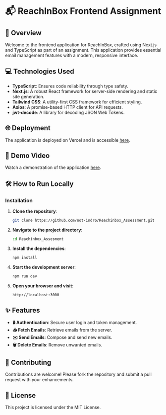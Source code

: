 # 📬 ReachInBox Frontend Assignment

## 📝 Overview
Welcome to the frontend application for ReachInBox, crafted using Next.js and TypeScript as part of an assignment. This application provides essential email management features with a modern, responsive interface.

## 💻 Technologies Used
- **TypeScript**: Ensures code reliability through type safety.
- **Next.js**: A robust React framework for server-side rendering and static site generation.
- **Tailwind CSS**: A utility-first CSS framework for efficient styling.
- **Axios**: A promise-based HTTP client for API requests.
- **jwt-decode**: A library for decoding JSON Web Tokens.

## 🌐 Deployment
The application is deployed on Vercel and is accessible [here](https://reachinbox-assessment-sigma.vercel.app/).

## 🎥 Demo Video
Watch a demonstration of the application [here](https://www.loom.com/share/f3d1c2725b8a4b1896fc3f3760eeb9dc).

## 🛠️ How to Run Locally

### Installation

1. **Clone the repository**:
   ```bash
   git clone https://github.com/not-indro/Reachinbox_Assessment.git
   ```
2. **Navigate to the project directory**:
   ```bash
   cd Reachinbox_Assesment
   ```
3. **Install the dependencies**:
   ```bash
   npm install
   ```
4. **Start the development server**:
   ```bash
   npm run dev
   ```
5. **Open your browser and visit**:
   ```bash
   http://localhost:3000
   ```

## ✨ Features
- **🔒 Authentication**: Secure user login and token management.
- **📥 Fetch Emails**: Retrieve emails from the server.
- **✉️ Send Emails**: Compose and send new emails.
- **🗑️ Delete Emails**: Remove unwanted emails.

## 🤝 Contributing
Contributions are welcome! Please fork the repository and submit a pull request with your enhancements.

## 📄 License
This project is licensed under the MIT License.